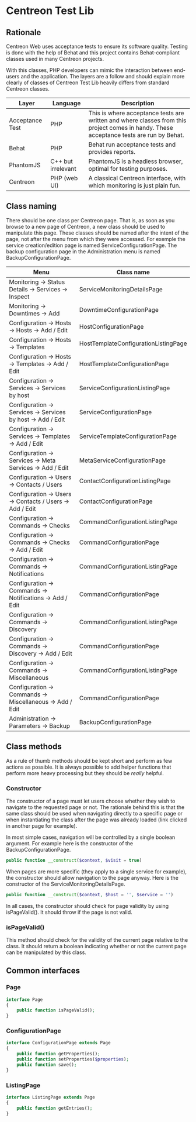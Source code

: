 # Centreon Test Lib #

## Rationale ##

Centreon Web uses acceptance tests to ensure its software quality.
Testing is done with the help of Behat and this project contains
Behat-compliant classes used in many Centreon projects.

With this classes, PHP developers can mimic the interaction between
end-users and the application. The layers are a follow and should
explain more clearly of classes of Centreon Test Lib heavily differs
from standard Centreon classes.

| Layer           | Language           | Description                                 |
|-----------------|--------------------|---------------------------------------------|
| Acceptance Test | PHP                | This is where acceptance tests are written and where classes from this project comes in handy. These acceptance tests are run by Behat. |
| Behat           | PHP                | Behat run acceptance tests and provides reports. |
| PhantomJS       | C++ but irrelevant | PhantomJS is a headless browser, optimal for testing purposes. |
| Centreon        | PHP (web UI)       | A classical Centreon interface, with which monitoring is just plain fun. |

## Class naming ##

There should be one class per Centreon page. That is, as soon as you browse to a new
page of Centreon, a new class should be used to manipulate this page. These classes
should be named after the intent of the page, not after the menu from which they were
accessed. For exemple the service creation/edition page is named
ServiceConfigurationPage. The backup configuration page in the Administration menu
is named BackupConfigurationPage.

| Menu                                                        | Class name                           |
|-------------------------------------------------------------|--------------------------------------|
| Monitoring -> Status Details -> Services -> Inspect         | ServiceMonitoringDetailsPage         |
| Monitoring -> Downtimes -> Add                              | DowntimeConfigurationPage            |
| Configuration -> Hosts -> Hosts -> Add / Edit               | HostConfigurationPage                |
| Configuration -> Hosts -> Templates                         | HostTemplateConfigurationListingPage |
| Configuration -> Hosts -> Templates -> Add / Edit           | HostTemplateConfigurationPage        |
| Configuration -> Services -> Services by host               | ServiceConfigurationListingPage      |
| Configuration -> Services -> Services by host -> Add / Edit | ServiceConfigurationPage             |
| Configuration -> Services -> Templates -> Add / Edit        | ServiceTemplateConfigurationPage     |
| Configuration -> Services -> Meta Services -> Add / Edit    | MetaServiceConfigurationPage         |
| Configuration -> Users -> Contacts / Users                  | ContactConfigurationListingPage      |
| Configuration -> Users -> Contacts / Users -> Add / Edit    | ContactConfigurationPage             |
| Configuration -> Commands -> Checks                         | CommandConfigurationListingPage      |
| Configuration -> Commands -> Checks -> Add / Edit           | CommandConfigurationPage             |
| Configuration -> Commands -> Notifications                  | CommandConfigurationListingPage      |
| Configuration -> Commands -> Notifications -> Add / Edit    | CommandConfigurationPage             |
| Configuration -> Commands -> Discovery                      | CommandConfigurationListingPage      |
| Configuration -> Commands -> Discovery -> Add / Edit        | CommandConfigurationPage             |
| Configuration -> Commands -> Miscellaneous                  | CommandConfigurationListingPage      |
| Configuration -> Commands -> Miscellaneous -> Add / Edit    | CommandConfigurationPage             |
| Administration -> Parameters -> Backup                      | BackupConfigurationPage              |

## Class methods ##

As a rule of thumb methods should be kept short and perform as few actions as
possible. It is always possible to add helper functions that perform more heavy
processing but they should be *really* helpful.

### Constructor ###

The constructor of a page must let users choose whether they wish to navigate
to the requested page or not. The rationale behind this is that the same class
should be used when navigating directly to a specific page or when instantiating
the class after the page was already loaded (link clicked in another page for
example).

In most simple cases, navigation will be controlled by a single boolean
argument. For example here is the constructor of the BackupConfigurationPage.

```php
public function __construct($context, $visit = true)
```

When pages are more specific (they apply to a single service for example),
the constructor should allow navigation to the page anyway. Here is the
constructor of the ServiceMonitoringDetailsPage.

```php
public function __construct($context, $host = '', $service = '')
```

In all cases, the constructor should check for page validity by using
isPageValid(). It should throw if the page is not valid.

### isPageValid() ###

This method should check for the validity of the current page relative to
the class. It should return a boolean indicating whether or not the
current page can be manipulated by this class.

## Common interfaces ##

### Page ###

```php
interface Page
{
    public function isPageValid();
}
```

### ConfigurationPage ###

```php
interface ConfigurationPage extends Page
{
    public function getProperties();
    public function setProperties($properties);
    public function save();
}
```

### ListingPage ###

```php
interface ListingPage extends Page
{
    public function getEntries();
}
```
